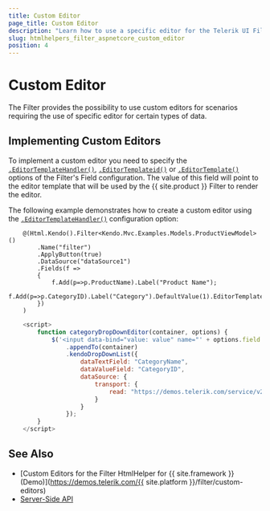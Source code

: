 ```yaml
---
title: Custom Editor
page_title: Custom Editor
description: "Learn how to use a specific editor for the Telerik UI Filter component for {{ site.framework }}."
slug: htmlhelpers_filter_aspnetcore_custom_editor
position: 4
---
```


# Custom Editor

The Filter provides the possibility to use custom editors for scenarios requiring the use of specific editor for certain types of data.

## Implementing Custom Editors

To implement a custom editor you need to specify the [`.EditorTemplateHandler()`](/api/kendo.mvc.ui.fluent/filterfieldbuilder#editortemplatehandlersystemstring), [`.EditorTemplateid()`](/api/kendo.mvc.ui.fluent/filterfieldbuilder#editortemplateidsystemstring) or [`.EditorTemplate()`](/api/kendo.mvc.ui.fluent/filterfieldbuilder#editortemplatesystemstring) options of the Filter's Field configuration. The value of this field will point to the editor template that will be used by the {{ site.product }} Filter to render the editor.

The following example demonstrates how to create a custom editor using the [`.EditorTemplateHandler()`](/api/kendo.mvc.ui.fluent/filterfieldbuilder#editortemplatehandlersystemstring) configuration option:

```HtmlHelper
    @(Html.Kendo().Filter<Kendo.Mvc.Examples.Models.ProductViewModel>()
        .Name("filter")
        .ApplyButton(true)
        .DataSource("dataSource1")
        .Fields(f =>
        {
            f.Add(p=>p.ProductName).Label("Product Name");
            f.Add(p=>p.CategoryID).Label("Category").DefaultValue(1).EditorTemplateHandler("categoryDropDownEditor");
        })
    )
```
```JavaScript
    <script>
        function categoryDropDownEditor(container, options) {
            $('<input data-bind="value: value" name="' + options.field + '"/>')
                .appendTo(container)
                .kendoDropDownList({
                    dataTextField: "CategoryName",
                    dataValueField: "CategoryID",
                    dataSource: {
                        transport: {
                            read: "https://demos.telerik.com/service/v2/core/Categories"
                        }
                    }
                });
        }
    </script>
```

## See Also

* [Custom Editors for the Filter HtmlHelper for {{ site.framework }} (Demo)](https://demos.telerik.com/{{ site.platform }}/filter/custom-editors)
* [Server-Side API](/api/filter)

